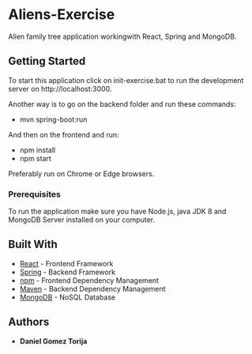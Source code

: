 # Aliens-Exercise

Alien family tree application workingwith React, Spring and MongoDB.

## Getting Started

To start this application click on init-exercise.bat to run the development server on http://localhost:3000.

Another way is to go on the backend folder and run these commands: 
  - mvn spring-boot:run
  
And then on the frontend and run:
  - npm install
  - npm start
  
Preferably run on Chrome or Edge browsers.

### Prerequisites

To run the application make sure you have Node.js, java JDK 8 and MongoDB Server installed on your computer.

## Built With

* [React](https://en.reactjs.org/docs/getting-started.html) - Frontend Framework
* [Spring](https://docs.spring.io/) - Backend Framework
* [npm](https://www.npmjs.com/) - Frontend Dependency Management
* [Maven](https://maven.apache.org/) - Backend Dependency Management
* [MongoDB](https://docs.mongodb.com/manual/installation/) - NoSQL Database

## Authors

* **Daniel Gomez Torija**
